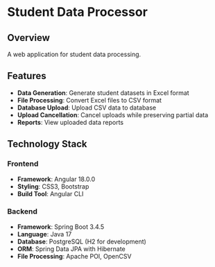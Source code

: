 # Student Data Processor

## Overview

A web application for student data processing.

## Features

- **Data Generation**: Generate student datasets in Excel format
- **File Processing**: Convert Excel files to CSV format
- **Database Upload**: Upload CSV data to database
- **Upload Cancellation**: Cancel uploads while preserving partial data
- **Reports**: View uploaded data reports

## Technology Stack

### Frontend
- **Framework**: Angular 18.0.0
- **Styling**: CSS3, Bootstrap
- **Build Tool**: Angular CLI

### Backend
- **Framework**: Spring Boot 3.4.5
- **Language**: Java 17
- **Database**: PostgreSQL (H2 for development)
- **ORM**: Spring Data JPA with Hibernate
- **File Processing**: Apache POI, OpenCSV